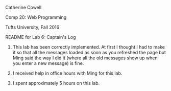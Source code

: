 Catherine Cowell

Comp 20: Web Programming

Tufts University, Fall 2016

README for Lab 6: Captain's Log

1) This lab has been correctly implemented. At first I thought I had to make it
so that all the messages loaded as soon as you refreshed the page but Ming said
the way I did it (where all the old messages show up when you enter a new message)
is fine.

2) I received help in office hours with Ming for this lab.

3) I spent approximately 5 hours on this lab.
